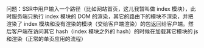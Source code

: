 问题：SSR中用户输入一个路径（比如网站首页，这儿我暂叫做 index 模块），此时服务端只执行 index 模块的 DOM 的渲染，其它的路由下的模块不渲染，并把渲染了 index 模块和没有渲染的模块（交给客户端渲染）的包返回给客户端。然后客户端在访问其它 hash（index 模块之外的 hash）的时候在加载其它模块的 js 和渲染（正常的单页应用的流程）




